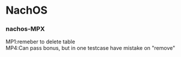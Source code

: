 # NachOS
### nachos-MPX
MP1:remeber to delete table<br>
MP4:Can pass bonus, but in one testcase have mistake on "remove"<br>
